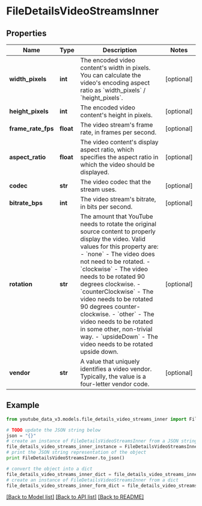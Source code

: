 # FileDetailsVideoStreamsInner

## Properties

| Name               | Type      | Description                                                                                                                                                                                                                                                                                                                                                                                                                                                                                                                             | Notes      |
| ------------------ | --------- | --------------------------------------------------------------------------------------------------------------------------------------------------------------------------------------------------------------------------------------------------------------------------------------------------------------------------------------------------------------------------------------------------------------------------------------------------------------------------------------------------------------------------------------- | ---------- |
| **width_pixels**   | **int**   | The encoded video content&#39;s width in pixels. You can calculate the video&#39;s encoding aspect ratio as &#x60;width_pixels&#x60; / &#x60;height_pixels&#x60;.                                                                                                                                                                                                                                                                                                                                                                       | [optional] |
| **height_pixels**  | **int**   | The encoded video content&#39;s height in pixels.                                                                                                                                                                                                                                                                                                                                                                                                                                                                                       | [optional] |
| **frame_rate_fps** | **float** | The video stream&#39;s frame rate, in frames per second.                                                                                                                                                                                                                                                                                                                                                                                                                                                                                | [optional] |
| **aspect_ratio**   | **float** | The video content&#39;s display aspect ratio, which specifies the aspect ratio in which the video should be displayed.                                                                                                                                                                                                                                                                                                                                                                                                                  | [optional] |
| **codec**          | **str**   | The video codec that the stream uses.                                                                                                                                                                                                                                                                                                                                                                                                                                                                                                   | [optional] |
| **bitrate_bps**    | **int**   | The video stream&#39;s bitrate, in bits per second.                                                                                                                                                                                                                                                                                                                                                                                                                                                                                     | [optional] |
| **rotation**       | **str**   | The amount that YouTube needs to rotate the original source content to properly display the video. Valid values for this property are: - &#x60;none&#x60; - The video does not need to be rotated. - &#x60;clockwise&#x60; - The video needs to be rotated 90 degrees clockwise. - &#x60;counterClockwise&#x60; - The video needs to be rotated 90 degrees counter-clockwise. - &#x60;other&#x60; - The video needs to be rotated in some other, non-trivial way. - &#x60;upsideDown&#x60; - The video needs to be rotated upside down. | [optional] |
| **vendor**         | **str**   | A value that uniquely identifies a video vendor. Typically, the value is a four-letter vendor code.                                                                                                                                                                                                                                                                                                                                                                                                                                     | [optional] |

## Example

```python
from youtube_data_v3.models.file_details_video_streams_inner import FileDetailsVideoStreamsInner

# TODO update the JSON string below
json = "{}"
# create an instance of FileDetailsVideoStreamsInner from a JSON string
file_details_video_streams_inner_instance = FileDetailsVideoStreamsInner.from_json(json)
# print the JSON string representation of the object
print FileDetailsVideoStreamsInner.to_json()

# convert the object into a dict
file_details_video_streams_inner_dict = file_details_video_streams_inner_instance.to_dict()
# create an instance of FileDetailsVideoStreamsInner from a dict
file_details_video_streams_inner_form_dict = file_details_video_streams_inner.from_dict(file_details_video_streams_inner_dict)
```

[[Back to Model list]](../README.md#documentation-for-models) [[Back to API list]](../README.md#documentation-for-api-endpoints) [[Back to README]](../README.md)
